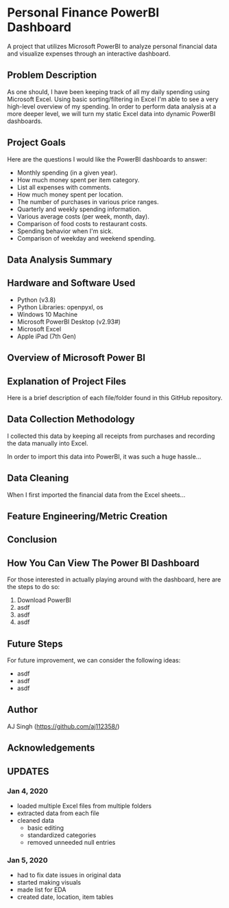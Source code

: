 # Personal Finance PowerBI Dashboard
A project that utilizes Microsoft PowerBI to analyze personal financial data and visualize expenses through an interactive dashboard.


## Problem Description

As one should, I have been keeping track of all my daily spending using Microsoft Excel. Using basic sorting/filtering in Excel I'm able to see a very high-level overview of my spending. In order to perform data analysis at a more deeper level, we will turn my static Excel data into dynamic PowerBI dashboards.


## Project Goals

Here are the questions I would like the PowerBI dashboards to answer:
- Monthly spending (in a given year).
- How much money spent per item category.
- List all expenses with comments.
- How much money spent per location.
- The number of purchases in various price ranges.
- Quarterly and weekly spending information.
- Various average costs (per week, month, day).
- Comparison of food costs to restaurant costs.
- Spending behavior when I'm sick.
- Comparison of weekday and weekend spending.


## Data Analysis Summary


## Hardware and Software Used

- Python (v3.8)
- Python Libraries: openpyxl, os
- Windows 10 Machine
- Microsoft PowerBI Desktop (v2.93#)
- Microsoft Excel
- Apple iPad (7th Gen)


## Overview of Microsoft Power BI


## Explanation of Project Files

Here is a brief description of each file/folder found in this GitHub repository.



## Data Collection Methodology

I collected this data by keeping all receipts from purchases and recording the data manually into Excel.

In order to import this data into PowerBI, it was such a huge hassle...


## Data Cleaning

When I first imported the financial data from the Excel sheets...


## Feature Engineering/Metric Creation



## Conclusion


## How You Can View The Power BI Dashboard

For those interested in actually playing around with the dashboard, here are the steps to do so:
1. Download PowerBI
2. asdf
3. asdf
4. asdf


## Future Steps

For future improvement, we can consider the following ideas:
- asdf
- asdf
- asdf


## Author

AJ Singh (https://github.com/aj112358/)


## Acknowledgements


## UPDATES
### Jan 4, 2020
- loaded multiple Excel files from multiple folders
- extracted data from each file
- cleaned data
  - basic editing
  - standardized categories
  - removed unneeded null entries


### Jan 5, 2020
- had to fix date issues in original data
- started making visuals
- made list for EDA
- created date, location, item tables


